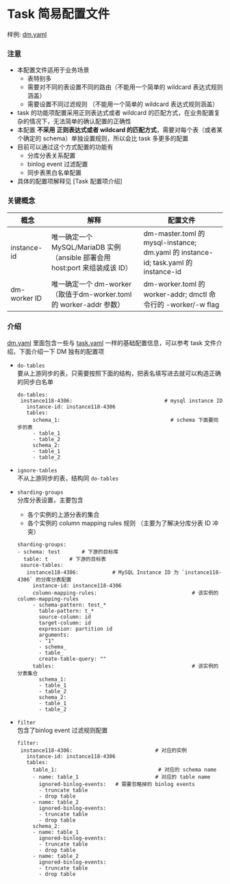 Task 简易配置文件
===

样例: [dm.yaml](./dm.yaml)

### 注意

- 本配置文件适用于业务场景
    - 表特别多
    - 需要对不同的表设置不同的路由（不能用一个简单的 wildcard 表达式规则涵盖）
    - 需要设置不同过滤规则 （不能用一个简单的 wildcard 表达式规则涵盖）
- task 的功能项配置采用正则表达式或者 wildcard 的匹配方式，在业务配置复杂的情况下，无法简单的确认配置的正确性
- 本配置 **不采用** **正则表达式或者 wildcard 的匹配方式**，需要对每个表（或者某个确定的 schema）单独设置规则，所以会比 task 多更多的配置
- 目前可以通过这个方式配置的功能有
    - 分库分表关系配置
    - binlog event 过滤配置
    - 同步表黑白名单配置
- 具体的配置项解释见 [Task 配置项介绍]

### 关键概念

| 概念         | 解释                                                         | 配置文件                                                     |
| ------------ | ------------------------------------------------------------ | ------------------------------------------------------------ |
| instance-id  | 唯一确定一个 MySQL/MariaDB 实例（ansible 部署会用 host:port 来组装成该 ID） | dm-master.toml 的 mysql-instance; dm.yaml 的 instance-id; task.yaml 的 instance-id |
| dm-worker ID | 唯一确定一个 dm-worker （取值于dm-worker.toml 的 worker-addr 参数） | dm-worker.toml 的 worker-addr; dmctl 命令行的 -worker/-w flag  |

### 介绍

[dm.yaml](./dm.yaml) 里面包含一些与 [task.yaml](./task.yaml) 一样的基础配置信息，可以参考 task 文件介绍，下面介绍一下 DM 独有的配置项

- `do-tables`  
    要从上游同步的表，只需要按照下面的结构，把表名填写进去就可以构造正确的同步白名单  
    ```
    do-tables:
     instance118-4306:                              # mysql instance ID
       instance-id: instance118-4306       
       tables:
         schema_1:                                    # schema 下面要同步的表
         - table_1
         - table_2
         schema_2:
         - table_1
         - table_2
    ```
- `ignore-tables`  
    不从上游同步的表，结构同 `do-tables`
- `sharding-groups`  
    分库分表设置，主要包含
    - 各个实例的上游分表的集合
    - 各个实例的 column mapping rules 规则 （主要为了解决分库分表 ID 冲突）
    ```
    sharding-groups:
    - schema: test	     # 下游的目标库
      table: t	     # 下游的目标表
     source-tables:
       instance118-4306:           # MySQL Instance ID 为 `instance118-4306` 的分库分表配置
         instance-id: instance118-4306
         column-mapping-rules:                               # 该实例的 column-mapping-rules
         - schema-pattern: test_*
           table-pattern: t_*
           source-column: id
           target-column: id
           expression: partition id
           arguments:
           - "1"
           - schema_
           - table_
           create-table-query: ""
         tables:                                             # 该实例的分表集合
           schema_1:
           - table_1
           - table_2
           schema_2:
           - table_1
           - table_2
    ```

- `filter`  
    包含了binlog event 过滤规则配置
    ```
    filter:
     instance118-4306:                           # 对应的实例
       instance-id: instance118-4306        
       tables:
         table_1:                                 # 对应的 schema name
         - name: table_1                         # 对应的 table name
           ignored-binlog-events:   # 需要忽略掉的 binlog events
           - truncate table
           - drop table
         - name: table_2
           ignored-binlog-events:
           - truncate table
           - drop table
         schema_2:
         - name: table_1
           ignored-binlog-events:
           - truncate table
           - drop table
         - name: table_2
           ignored-binlog-events:
           - truncate table
           - drop table
    ```
